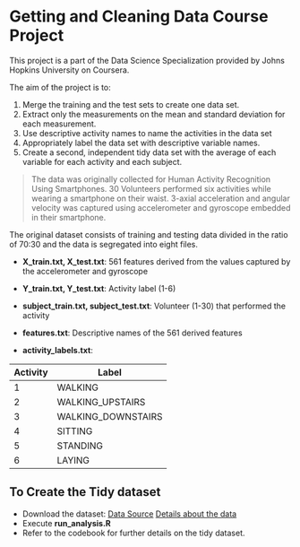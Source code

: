Getting and Cleaning Data Course Project
================

This project is a part of the Data Science Specialization provided by
Johns Hopkins University on Coursera.

The aim of the project is to:

1.  Merge the training and the test sets to create one data set.
2.  Extract only the measurements on the mean and standard deviation for
    each measurement.
3.  Use descriptive activity names to name the activities in the data
    set
4.  Appropriately label the data set with descriptive variable names.
5.  Create a second, independent tidy data set with the average of each
    variable for each activity and each subject.

>The data was originally collected for Human Activity Recognition Using
Smartphones. 30 Volunteers performed six activities while wearing a
smartphone on their waist. 3-axial acceleration and angular velocity was
captured using accelerometer and gyroscope embedded in their smartphone.

The original dataset consists of training and testing data divided in
the ratio of 70:30 and the data is segregated into eight files.

* **X_train.txt, X_test.txt**: 561 features derived from the values captured
by the accelerometer and gyroscope 

* **Y_train.txt, Y_test.txt**: Activity label (1-6) 

* **subject_train.txt, subject_test.txt**: Volunteer (1-30) that performed the activity 

* **features.txt**: Descriptive names of the 561 derived features 

* **activity_labels.txt**:

| Activity | Label               |
| -------- | ------------------- |
| 1        | WALKING             |
| 2        | WALKING\_UPSTAIRS   |
| 3        | WALKING\_DOWNSTAIRS |
| 4        | SITTING             |
| 5        | STANDING            |
| 6        | LAYING              |

## To Create the Tidy dataset

  - Download the dataset: [Data
    Source](https://d396qusza40orc.cloudfront.net/getdata%2Fprojectfiles%2FUCI%20HAR%20Dataset.zip)
    [Details about the
    data](http://archive.ics.uci.edu/ml/datasets/Human+Activity+Recognition+Using+Smartphones)
  - Execute **run\_analysis.R**
  - Refer to the codebook for further details on the tidy dataset.
